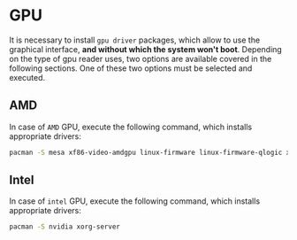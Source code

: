 # GPU

It is necessary to install `gpu driver` packages, which allow to use the graphical interface, **and without which the system won't boot**. Depending on the type of gpu reader uses, two options are available covered in the following sections. One of these two options must be selected and executed.

## AMD

In case of `AMD` GPU, execute the following command, which installs appropriate drivers:

```sh
pacman -S mesa xf86-video-amdgpu linux-firmware linux-firmware-qlogic xorg-server
```

## Intel

In case of `intel` GPU, execute the following command, which installs appropriate drivers:

```sh
pacman -S nvidia xorg-server
```
